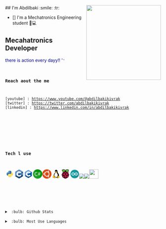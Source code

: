 <img src = "https://octodex.github.com/images/privateinvestocat.jpg" align="right" width="241" height="241">
## I'm Abdilbaki :smile: :tr:

- [] I'm a Mechatronics Engineering student :electric_plug::computer:



## Mecahatronics Developer 
<font color= "darkblue"> there is action every dayy!! '<code/>'
</font>

### Reach aout the me 
[youtube] : https://www.youtube.com/@abdilbakikivrak
[twitter] : https://twitter.com/abdilbakikivrak
[linkedin] : https://www.linkedin.com/in/abdilbakikivrak

<br />
<br />

### Tech l use
<img src="https://raw.githubusercontent.com/github/explore/80688e429a7d4ef2fca1e82350fe8e3517d3494d/topics/python/python.png" width ="30" height ="30"><img src="https://raw.githubusercontent.com/github/explore/80688e429a7d4ef2fca1e82350fe8e3517d3494d/topics/cpp/cpp.png" width ="30" height ="30"><img src="https://raw.githubusercontent.com/github/explore/80688e429a7d4ef2fca1e82350fe8e3517d3494d/topics/c/c.png" width ="30" height ="30"><img src="https://raw.githubusercontent.com/github/explore/80688e429a7d4ef2fca1e82350fe8e3517d3494d/topics/csharp/csharp.png" width ="30" height ="30"><img src="https://raw.githubusercontent.com/github/explore/80688e429a7d4ef2fca1e82350fe8e3517d3494d/topics/ubuntu/ubuntu.png" width ="30" height ="30"><img src="https://raw.githubusercontent.com/github/explore/80688e429a7d4ef2fca1e82350fe8e3517d3494d/topics/linux/linux.png" width ="30" height ="30"><img src="https://raw.githubusercontent.com/github/explore/80688e429a7d4ef2fca1e82350fe8e3517d3494d/topics/raspberry-pi/raspberry-pi.png" width ="30" height ="30"><img src="https://raw.githubusercontent.com/github/explore/80688e429a7d4ef2fca1e82350fe8e3517d3494d/topics/arduino/arduino.png" width ="30" height ="30"><img src="https://www.auxalia.com/wp-content/uploads/2022/04/autodesk-fusion-360-product-icon.svg" width ="" height ="30"><img src="https://www.kicad.org/img/kicad_logo_small.png" width ="" height ="30"><img src="https://content.instructables.com/FO2/289K/IZ6BRTLE/FO2289KIZ6BRTLE.png?auto=webp&frame=1&fit=bounds&md=d3c246a3f4836a5616d7467712004483" width ="30" height ="30">

<br />
<!--- <br />
## Me Lastest Youtube Videos
<!--YOUTUBE:START-->
<!--YOUTUBE:END-->
<details>
<summary> :bulb: Github Stats</summary>
<img src ="https://github-readme-stats.vercel.app/api?username=abdilbakikivrak&theme=radical" >
</details>
<details>
<summary> :bulb: Most Use Languages</summary>
<img src ="https://github-readme-stats.vercel.app/api/top-langs/?username=abdilbakikivrak&layout=compact" >
</details>




<!---
abdilbakikivrak/abdilbakikivrak is a ✨ special ✨ repository because its `README.md` (this file) appears on your GitHub profile.
You can click the Preview link to take a look at your changes.
--->
